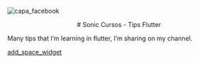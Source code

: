![capa_facebook](https://user-images.githubusercontent.com/20490835/113493929-e199b000-94b1-11eb-97a2-a12fea3cbf4c.png)

<center># Sonic Cursos - Tips Flutter</center>

Many tips that I’m learning in flutter, I’m sharing on my channel.

<a href="https://github.com/fabiosantiagopaixao/sonic_cursos_flutter/tree/feature/add_space_widget">add_space_widget</a>
